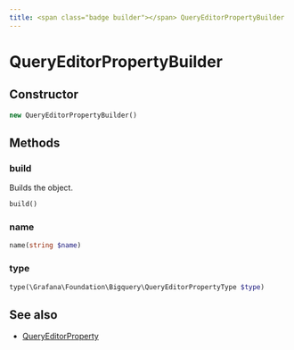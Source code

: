 ```yaml
---
title: <span class="badge builder"></span> QueryEditorPropertyBuilder
---
```

# <span class="badge builder"></span> QueryEditorPropertyBuilder

## Constructor

```php
new QueryEditorPropertyBuilder()
```
## Methods

### <span class="badge object-method"></span> build

Builds the object.

```php
build()
```

### <span class="badge object-method"></span> name

```php
name(string $name)
```

### <span class="badge object-method"></span> type

```php
type(\Grafana\Foundation\Bigquery\QueryEditorPropertyType $type)
```

## See also

 * <span class="badge object-type-class"></span> [QueryEditorProperty](./object-QueryEditorProperty.md)
